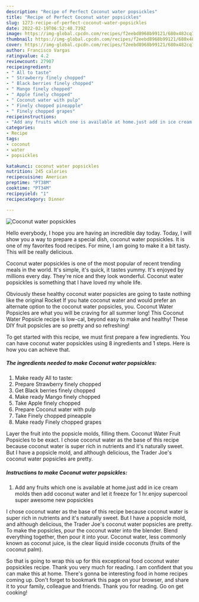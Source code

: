 ```yaml
---
description: "Recipe of Perfect Coconut water popsickles"
title: "Recipe of Perfect Coconut water popsickles"
slug: 1273-recipe-of-perfect-coconut-water-popsickles
date: 2022-02-19T06:52:48.739Z
image: https://img-global.cpcdn.com/recipes/f2eebd8968b99121/680x482cq70/coconut-water-popsickles-recipe-main-photo.jpg
thumbnail: https://img-global.cpcdn.com/recipes/f2eebd8968b99121/680x482cq70/coconut-water-popsickles-recipe-main-photo.jpg
cover: https://img-global.cpcdn.com/recipes/f2eebd8968b99121/680x482cq70/coconut-water-popsickles-recipe-main-photo.jpg
author: Francisco Vargas
ratingvalue: 4.2
reviewcount: 27907
recipeingredient:
- " All to taste"
- " Strawberry finely chopped"
- " Black berries finely chopped"
- " Mango finely chopped"
- " Apple finely chopped"
- " Coconut water with pulp"
- " Finely chopped pineapple"
- " Finely chopped grapes"
recipeinstructions:
- "Add any fruits which one is available at home.just add in ice cream molds then add coconut water and let it freeze for 1 hr.enjoy supercool super awesome new popsickles"
categories:
- Recipe
tags:
- coconut
- water
- popsickles

katakunci: coconut water popsickles 
nutrition: 245 calories
recipecuisine: American
preptime: "PT38M"
cooktime: "PT34M"
recipeyield: "1"
recipecategory: Dinner

---
```



![Coconut water popsickles](https://img-global.cpcdn.com/recipes/f2eebd8968b99121/680x482cq70/coconut-water-popsickles-recipe-main-photo.jpg)

Hello everybody, I hope you are having an incredible day today. Today, I will show you a way to prepare a special dish, coconut water popsickles. It is one of my favorites food recipes. For mine, I am going to make it a bit tasty. This will be really delicious.

Coconut water popsickles is one of the most popular of recent trending meals in the world. It's simple, it's quick, it tastes yummy. It's enjoyed by millions every day. They're nice and they look wonderful. Coconut water popsickles is something that I have loved my whole life.

Obviously these healthy coconut water popsicles are going to taste nothing like the original Rocket If you hate coconut water and would prefer an alternate option to the coconut water popsicles, you. Coconut Water Popsicles are what you will be craving for all summer long! This Coconut Water Popsicle recipe is low-cal, beyond easy to make and healthy! These DIY fruit popsicles are so pretty and so refreshing!


To get started with this recipe, we must first prepare a few ingredients. You can have coconut water popsickles using 8 ingredients and 1 steps. Here is how you can achieve that.

<!--inarticleads1-->

##### The ingredients needed to make Coconut water popsickles:

1. Make ready  All to taste:
1. Prepare  Strawberry finely chopped
1. Get  Black berries finely chopped
1. Make ready  Mango finely chopped
1. Take  Apple finely chopped
1. Prepare  Coconut water with pulp
1. Take  Finely chopped pineapple
1. Make ready  Finely chopped grapes


Layer the fruit into the popsicle molds, filling them. Coconut Water Fruit Popsicles to be exact. I chose coconut water as the base of this recipe because coconut water is super rich in nutrients and it&#39;s naturally sweet. But I have a popsicle mold, and although delicious, the Trader Joe&#39;s coconut water popsicles are pretty. 

<!--inarticleads2-->

##### Instructions to make Coconut water popsickles:

1. Add any fruits which one is available at home.just add in ice cream molds then add coconut water and let it freeze for 1 hr.enjoy supercool super awesome new popsickles


I chose coconut water as the base of this recipe because coconut water is super rich in nutrients and it&#39;s naturally sweet. But I have a popsicle mold, and although delicious, the Trader Joe&#39;s coconut water popsicles are pretty. To make the popsicles, pour the coconut water into the blender. Blend everything together, then pour it into your. Coconut water, less commonly known as coconut juice, is the clear liquid inside coconuts (fruits of the coconut palm). 

So that is going to wrap this up for this exceptional food coconut water popsickles recipe. Thank you very much for reading. I am confident that you can make this at home. There's gonna be interesting food in home recipes coming up. Don't forget to bookmark this page on your browser, and share it to your family, colleague and friends. Thank you for reading. Go on get cooking!
